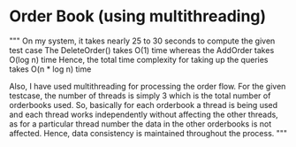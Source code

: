 # Order Book (using multithreading)

"""
On my system, it takes nearly 25 to 30 seconds to compute the given test case
The DeleteOrder() takes O(1) time whereas the AddOrder takes O(log n) time
Hence, the total time complexity for taking up the queries takes O(n * log n) time

Also, I have used multithreading for processing the order flow.
For the given testcase, the number of threads is simply 3 which is the total number
of orderbooks used. So, basically for each orderbook a thread is being used and 
each thread works independently without affecting the other threads, as for a particular
thread number the data in the other orderbooks is not affected. Hence, data consistency 
is maintained throughout the process.
"""
